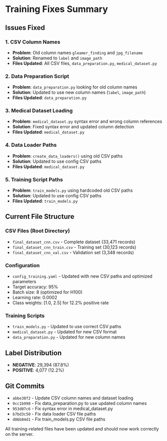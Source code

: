 # Training Fixes Summary

## Issues Fixed

### 1. CSV Column Names
- **Problem**: Old column names `gleamer_finding` and `jpg_filename`
- **Solution**: Renamed to `label` and `image_path`
- **Files Updated**: All CSV files, `data_preparation.py`, `medical_dataset.py`

### 2. Data Preparation Script
- **Problem**: `data_preparation.py` looking for old column names
- **Solution**: Updated to use new column names (`label`, `image_path`)
- **Files Updated**: `data_preparation.py`

### 3. Medical Dataset Loading
- **Problem**: `medical_dataset.py` syntax error and wrong column references
- **Solution**: Fixed syntax error and updated column detection
- **Files Updated**: `medical_dataset.py`

### 4. Data Loader Paths
- **Problem**: `create_data_loaders()` using old CSV paths
- **Solution**: Updated to use config CSV paths
- **Files Updated**: `medical_dataset.py`

### 5. Training Script Paths
- **Problem**: `train_models.py` using hardcoded old CSV paths
- **Solution**: Updated to use config CSV paths
- **Files Updated**: `train_models.py`

## Current File Structure

### CSV Files (Root Directory)
- `final_dataset_cnn.csv` - Complete dataset (33,471 records)
- `final_dataset_cnn_train.csv` - Training set (30,123 records)
- `final_dataset_cnn_val.csv` - Validation set (3,348 records)

### Configuration
- `config_training.yaml` - Updated with new CSV paths and optimized parameters
- Target accuracy: 95%
- Batch size: 8 (optimized for H100)
- Learning rate: 0.0002
- Class weights: [1.0, 2.5] for 12.2% positive rate

### Training Scripts
- `train_models.py` - Updated to use correct CSV paths
- `medical_dataset.py` - Updated for new CSV format
- `data_preparation.py` - Updated for new column names

## Label Distribution
- **NEGATIVE**: 29,394 (87.8%)
- **POSITIVE**: 4,077 (12.2%)

## Git Commits
- `abbe38f2` - Update CSV column names and dataset loading
- `9cc1b998` - Fix data_preparation.py to use updated column names
- `953d07c6` - Fix syntax error in medical_dataset.py
- `b7bd3c50` - Fix data loader CSV file paths
- `d86b84d1` - Fix train_models.py CSV file paths

All training-related files have been updated and should now work correctly on the server.
